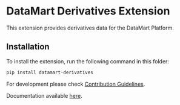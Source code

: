 # DataMart Derivatives Extension

This extension provides derivatives data for the DataMart Platform.

## Installation

To install the extension, run the following command in this folder:

```bash
pip install datamart-derivatives
```

For development please check [Contribution Guidelines](https://github.com/DataMart-finance/DataMartTerminal/blob/develop/datamart/CONTRIBUTING.md).

Documentation available [here](https://docs.datamart.co/sdk).
